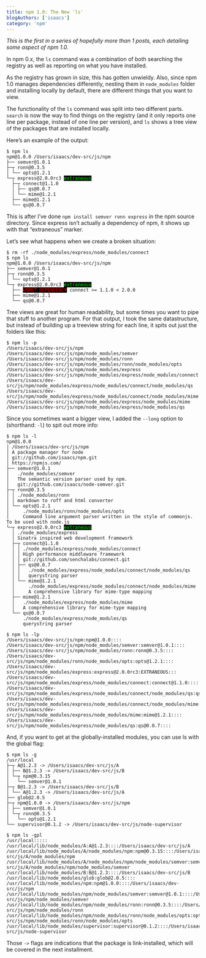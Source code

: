 ```yaml
---
title: npm 1.0: The New 'ls'
blogAuthors: ['isaacs']
category: 'npm'
---
```


_This is the first in a series of hopefully more than 1 posts, each detailing some aspect of npm 1.0._

In npm 0.x, the `ls` command was a combination of both searching the registry as well as reporting on what you have installed.

As the registry has grown in size, this has gotten unwieldy. Also, since npm 1.0 manages dependencies differently, nesting them in `node_modules` folder and installing locally by default, there are different things that you want to view.

The functionality of the `ls` command was split into two different parts. `search` is now the way to find things on the registry (and it only reports one line per package, instead of one line per version), and `ls` shows a tree view of the packages that are installed locally.

Here’s an example of the output:

<pre><code>$ npm ls
npm@1.0.0 /Users/isaacs/dev-src/js/npm
├── semver@1.0.1
├─┬ ronn@0.3.5
│ └── opts@1.2.1
└─┬ express@2.0.0rc3 <span style="background:#000;color:#0f0;">extraneous</span>
  ├─┬ connect@1.1.0
  │ ├── qs@0.0.7
  │ └── mime@1.2.1
  ├── mime@1.2.1
  └── qs@0.0.7
</code></pre>

This is after I’ve done `npm install semver ronn express` in the npm source directory. Since express isn’t actually a dependency of npm, it shows up with that “extraneous” marker.

Let’s see what happens when we create a broken situation:

<pre><code>$ rm -rf ./node_modules/express/node_modules/connect
$ npm ls
npm@1.0.0 /Users/isaacs/dev-src/js/npm
├── semver@1.0.1
├─┬ ronn@0.3.5
│ └── opts@1.2.1
└─┬ express@2.0.0rc3 <span style="background:#000;color:#0f0;">extraneous</span>
  ├── <span style="background:#000;color:#f00;">UNMET DEPENDENCY</span> connect &gt;= 1.1.0 &lt; 2.0.0
  ├── mime@1.2.1
  └── qs@0.0.7
</code></pre>

Tree views are great for human readability, but some times you want to pipe that stuff to another program. For that output, I took the same datastructure, but instead of building up a treeview string for each line, it spits out just the folders like this:

    $ npm ls -p
    /Users/isaacs/dev-src/js/npm
    /Users/isaacs/dev-src/js/npm/node_modules/semver
    /Users/isaacs/dev-src/js/npm/node_modules/ronn
    /Users/isaacs/dev-src/js/npm/node_modules/ronn/node_modules/opts
    /Users/isaacs/dev-src/js/npm/node_modules/express
    /Users/isaacs/dev-src/js/npm/node_modules/express/node_modules/connect
    /Users/isaacs/dev-src/js/npm/node_modules/express/node_modules/connect/node_modules/qs
    /Users/isaacs/dev-src/js/npm/node_modules/express/node_modules/connect/node_modules/mime
    /Users/isaacs/dev-src/js/npm/node_modules/express/node_modules/mime
    /Users/isaacs/dev-src/js/npm/node_modules/express/node_modules/qs

Since you sometimes want a bigger view, I added the `--long` option to (shorthand: `-l`) to spit out more info:

<pre><code>$ npm ls -l
npm@1.0.0
│ /Users/isaacs/dev-src/js/npm
│ A package manager for node
│ git://github.com/isaacs/npm.git
│ https://npmjs.com/
├── semver@1.0.1
│   ./node_modules/semver
│   The semantic version parser used by npm.
│   git://github.com/isaacs/node-semver.git
├─┬ ronn@0.3.5
│ │ ./node_modules/ronn
│ │ markdown to roff and html converter
│ └── opts@1.2.1
│     ./node_modules/ronn/node_modules/opts
│     Command line argument parser written in the style of commonjs. To be used with node.js
└─┬ express@2.0.0rc3 <span style="background:#000;color:#0f0;">extraneous</span>
  │ ./node_modules/express
  │ Sinatra inspired web development framework
  ├─┬ connect@1.1.0
  │ │ ./node_modules/express/node_modules/connect
  │ │ High performance middleware framework
  │ │ git://github.com/senchalabs/connect.git
  │ ├── qs@0.0.7
  │ │   ./node_modules/express/node_modules/connect/node_modules/qs
  │ │   querystring parser
  │ └── mime@1.2.1
  │     ./node_modules/express/node_modules/connect/node_modules/mime
  │     A comprehensive library for mime-type mapping
  ├── mime@1.2.1
  │   ./node_modules/express/node_modules/mime
  │   A comprehensive library for mime-type mapping
  └── qs@0.0.7
      ./node_modules/express/node_modules/qs
      querystring parser

$ npm ls -lp
/Users/isaacs/dev-src/js/npm:npm@1.0.0::::
/Users/isaacs/dev-src/js/npm/node_modules/semver:semver@1.0.1::::
/Users/isaacs/dev-src/js/npm/node_modules/ronn:ronn@0.3.5::::
/Users/isaacs/dev-src/js/npm/node_modules/ronn/node_modules/opts:opts@1.2.1::::
/Users/isaacs/dev-src/js/npm/node_modules/express:express@2.0.0rc3:EXTRANEOUS:::
/Users/isaacs/dev-src/js/npm/node_modules/express/node_modules/connect:connect@1.1.0::::
/Users/isaacs/dev-src/js/npm/node_modules/express/node_modules/connect/node_modules/qs:qs@0.0.7::::
/Users/isaacs/dev-src/js/npm/node_modules/express/node_modules/connect/node_modules/mime:mime@1.2.1::::
/Users/isaacs/dev-src/js/npm/node_modules/express/node_modules/mime:mime@1.2.1::::
/Users/isaacs/dev-src/js/npm/node_modules/express/node_modules/qs:qs@0.0.7::::
</code></pre>

And, if you want to get at the globally-installed modules, you can use ls with the global flag:

    $ npm ls -g
    /usr/local
    ├─┬ A@1.2.3 -> /Users/isaacs/dev-src/js/A
    │ ├── B@1.2.3 -> /Users/isaacs/dev-src/js/B
    │ └─┬ npm@0.3.15
    │   └── semver@1.0.1
    ├─┬ B@1.2.3 -> /Users/isaacs/dev-src/js/B
    │ └── A@1.2.3 -> /Users/isaacs/dev-src/js/A
    ├── glob@2.0.5
    ├─┬ npm@1.0.0 -> /Users/isaacs/dev-src/js/npm
    │ ├── semver@1.0.1
    │ └─┬ ronn@0.3.5
    │   └── opts@1.2.1
    └── supervisor@0.1.2 -> /Users/isaacs/dev-src/js/node-supervisor

    $ npm ls -gpl
    /usr/local:::::
    /usr/local/lib/node_modules/A:A@1.2.3::::/Users/isaacs/dev-src/js/A
    /usr/local/lib/node_modules/A/node_modules/npm:npm@0.3.15::::/Users/isaacs/dev-src/js/A/node_modules/npm
    /usr/local/lib/node_modules/A/node_modules/npm/node_modules/semver:semver@1.0.1::::/Users/isaacs/dev-src/js/A/node_modules/npm/node_modules/semver
    /usr/local/lib/node_modules/B:B@1.2.3::::/Users/isaacs/dev-src/js/B
    /usr/local/lib/node_modules/glob:glob@2.0.5::::
    /usr/local/lib/node_modules/npm:npm@1.0.0::::/Users/isaacs/dev-src/js/npm
    /usr/local/lib/node_modules/npm/node_modules/semver:semver@1.0.1::::/Users/isaacs/dev-src/js/npm/node_modules/semver
    /usr/local/lib/node_modules/npm/node_modules/ronn:ronn@0.3.5::::/Users/isaacs/dev-src/js/npm/node_modules/ronn
    /usr/local/lib/node_modules/npm/node_modules/ronn/node_modules/opts:opts@1.2.1::::/Users/isaacs/dev-src/js/npm/node_modules/ronn/node_modules/opts
    /usr/local/lib/node_modules/supervisor:supervisor@0.1.2::::/Users/isaacs/dev-src/js/node-supervisor

Those `->` flags are indications that the package is link-installed, which will be covered in the next installment.
